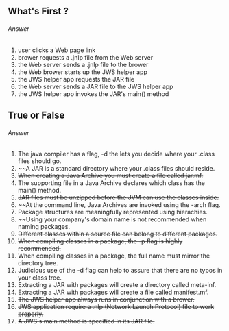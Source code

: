 ## What's First ?
###### Answer

1. user clicks a Web page link
2. brower requests a .jnlp file from the Web server
3. the Web server sends a .jnlp file to the brower
4. the Web brower starts up the JWS helper app
5. the JWS helper app requests the JAR file
6. the Web server sends a JAR file to the JWS helper app
7. the JWS helper app invokes the JAR's main() method

## True or False
###### Answer

1. The java compiler has a flag, -d the lets you decide where your .class files should go.
2. ~~A JAR is a standard directory where your .class files should reside.
3. ~~When creating a Java Archive you must create a file called jar.mf.~~
4. The supporting file in a Java Archive declares which class has the main() method.
5. ~~JAR files must be unzipped before the JVM can use the classes inside.~~
6. ~~At the command line, Java Archives are invoked using the -arch flag.
7. Package structures are meaningfully represented using hierachies.
8. ~~Using your company's domain name is not recommended when naming packages.
9. ~~Different classes within a source file can belong to different packages.~~
10. ~~When compiling classes in a package, the -p flag is highly recommended.~~
11. When compiling classes in a package, the full name must mirror the directory tree.
12. Judicious use of the -d flag can help to assure that there are no typos in your class tree.
13. Extracting a JAR with packages will create a directory called meta-inf.
14. Extracting a JAR with packages will create a file called manifest.mf.
15. ~~The JWS helper app always runs in conjunction with a brower.~~
16. ~~JWS application require a .nlp (Network Launch Protocol) file to work properly.~~
17. ~~A JWS's main method is specified in its JAR file.~~

